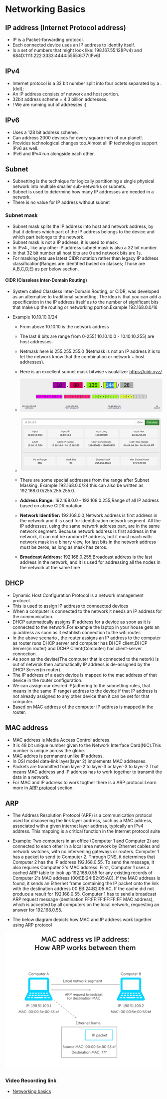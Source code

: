 # Networking Basics

## IP address (Internet Protocol address)

- IP is a Packet-forwarding protocol.
- Each connected device uses an IP address to identify itself.
- Is a set of numbers that might look like: 198.167.55.12(IPv4) and 684D:1111:222:3333:4444:5555:6:77(IPv6)

## IPv4

- Internet protocol is a 32 bit number split into four octets separated by a .(dot);
- An IP address consists of network and host portion.
- 32bit address scheme  =  4.3 billion addresses.
- ! We are running out of addresses :)

## IPv6

- Uses a 128 bit address scheme.
- Can address 2000 devices for every square inch of our planet!.
- Provides technological changes too.Almost all IP technologies support IPv6 as well.
- IPv6 and IPv4 run alongside each other.

## Subnet

- Subnetting is the technique for logically partitioning a single physical network into multiple smaller sub-networks or subnets.
- Subnet is used to determine how many IP addresses are needed in a network.
- There is no value for IP address without subnet
  
### Subnet mask

- Subnet mask splits the IP address into host and network address, by that it defines which part of the IP address belongs to the device and which part belongs to the network.
- Subnet mask is not a IP address, it is used to mask.
- In IPv4 , like any other IP address subnet mask is also a 32 bit number.
- In that 32 bit number all host bits are 0 and network bits are 1s.
- For masking lets use latest CIDR notation rather than legacy IP address classification(Ranges are identified based on classes; Those are A,B,C,D,E) as per below section.
  
#### CIDR (Classless Inter-Domain Routing)

- System called Classless Inter-Domain Routing, or CIDR, was developed as an alternative to traditional subnetting. The idea is that you can add a specification in the IP address itself as to the number of significant bits that make up the routing or networking portion.Example 192.168.0.0/16
  
- Example 10.10.10.0/24
  - From above 10.10.10 is the network address
  - The last 8 bits are range from 0-255( 10.10.10.0 - 10.10.10.255) are host addresses.
  - Netmask here is 255.255.255.0 (Netmask is not an IP address it is to let the network know that the combination or network + host addresses).
  - Here is an excellent subnet mask bitwise visualalizer https://cidr.xyz/
  
  - ![Image](images/subnet-mask-calc-2.png)
  
  - ![Image](images/subnet-mask-calc-1.png)
  - There are some special addresses from the range after Subnet Masking. Example 192.168.0.0/24 this can also be written as 192.168.0.0/255.255.255.0.
  - **Address Range:** 192.168.0.0 - 192.168.0.255;Range of all IP address based on above CIDR notation.
  - **Network Identifier:** 192.168.0.0;Network address is first address in the network and it is used for identification network segment. All the IP addresses, using the same network address part, are in the same network segment. Because network address is first address in the network, it can not be random IP address, but it must mach with network mask in a binary view, for last bits in the network address must be zeros, as long as mask has zeros.
  - **Broadcast Address:** 192.168.0.255;Broadcast address is the last address in the network, and it is used for addressing all the nodes in the network at the same time
 
## DHCP
- Dynamic Host Configuration Protocol is a network management protocol.
- This is used to assign IP address to conneected devices
- When a computer is connected to the network it needs an IP address for the communication.
- DHCP automatically assigns IP address for a device as soon as it is connected to the network.For example the laptop in your house gets an ip address as soon as it establish connection to the wifi router.
- In the above scenario , the router assigns an IP address to the computer as router runs DHCP server and computer has DHCP client.DHCP Server(in router) and DCHP Client(Computer) has client-server connection.
- As soon as the devise(The computer that is connected to the netork) is out of netwrok then automatically IP address is de-assigned by the DHCP Server(in router).
- The IP address of a each device is mapped to the mac address of that device in the router configuration.
- We can assign our desired IP(adhering to the subnetting rules, that means in the same IP range) address to the device if that IP address is not already assigned to any other device then it can be set for that computer.
- Based on MAC address of the computer IP address is mapped in the router.

## MAC address

- MAC address is Media Access Control address.
- It is 48 bit unique number given to the Network Interface Card(NIC).This number is unique across the globe.
- MAC addres is permanent unlike IP address.
- In OSI model data-link layer(layer 2) implements MAC addresses.
- Packets are tranmitted from layer-2 to layer-3 or layer-3 to layer-2.That means MAC address and IP address has to work together to transmit the data in a network.
- For MAC and IP address to work togther there is a ARP protocol.Learn more in [ARP protocol](##ARP)
 section.

## ARP

- The Address Resolution Protocol (ARP) is a communication protocol used for discovering the link layer address, such as a MAC address, associated with a given internet layer address, typically an IPv4 address. This mapping is a critical function in the Internet protocol suite

- Example: Two computers in an office (Computer 1 and Computer 2) are connected to each other in a local area network by Ethernet cables and network switches, with no intervening gateways or routers. Computer 1 has a packet to send to Computer 2. Through DNS, it determines that Computer 2 has the IP address 192.168.0.55.
To send the message, it also requires Computer 2's MAC address. First, Computer 1 uses a cached ARP table to look up 192.168.0.55 for any existing records of Computer 2's MAC address (00:EB:24:B2:05:AC). If the MAC address is found, it sends an Ethernet frame containing the IP packet onto the link with the destination address 00:EB:24:B2:05:AC. If the cache did not produce a result for 192.168.0.55, Computer 1 has to send a broadcast ARP request message (destination FF:FF:FF:FF:FF:FF MAC address), which is accepted by all computers on the local network, requesting an answer for 192.168.0.55.
- The below diagram depicts how MAC and IP address work together using ARP protocol

![Image](images/MAC-address-vs-IP-address.webp)

### Video Recording link

- [Networking basics](https://youtu.be/onF1mDteGV0)